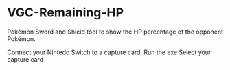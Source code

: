# VGC-Remaining-HP
Pokémon Sword and Shield tool to show the HP percentage of the opponent Pokémon.

Connect your Nintedo Switch to a capture card.
Run the exe
Select your capture card
